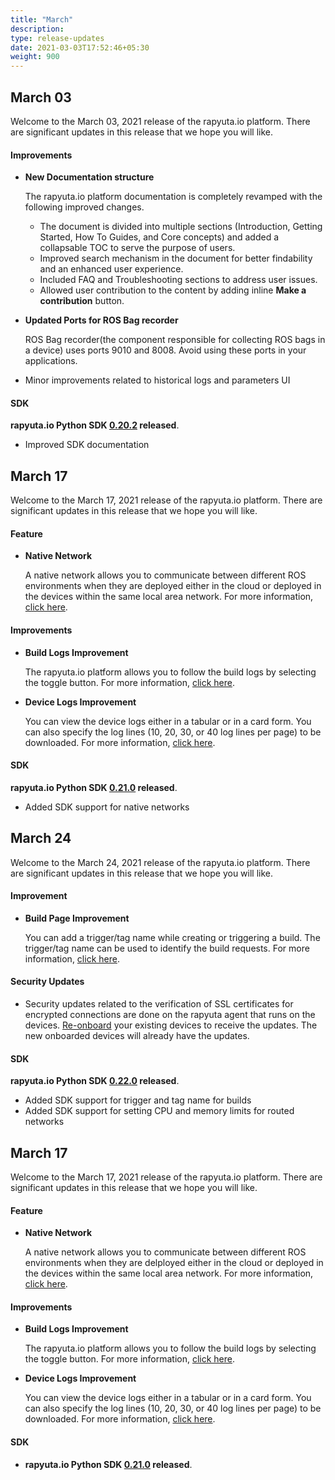 ```yaml
---
title: "March"
description:
type: release-updates
date: 2021-03-03T17:52:46+05:30
weight: 900
---
```



## March 03
Welcome to the March 03, 2021 release of the rapyuta.io platform. There
are significant updates in this release that we hope you will like.


#### Improvements
* **New Documentation structure**

     The rapyuta.io platform documentation is completely revamped with the following improved changes.

     * The document is divided into multiple sections (Introduction, Getting Started, How To Guides, and Core concepts) and added a collapsable TOC to serve the purpose of users.
     * Improved search mechanism in the document for better findability and an enhanced user experience.
     * Included FAQ and Troubleshooting sections to address user issues.
     * Allowed user contribution to the content by adding inline **Make a contribution** button.

* **Updated Ports for ROS Bag recorder** 

    ROS Bag recorder(the component responsible for collecting ROS bags in a device) uses ports 9010 and 8008. Avoid using these ports in your applications.

* Minor improvements related to historical logs and parameters UI


#### SDK

**rapyuta.io Python SDK [0.20.2](/3_how-tos/35_tooling_and_debugging/rapyuta-io-python-sdk/#installation) released**.

* Improved SDK documentation


## March 17

Welcome to the March 17, 2021 release of the rapyuta.io platform. There are significant updates in this release that we hope you will like.

#### Feature

* **Native Network**

    A native network allows you to communicate between different ROS environments when they are deployed either in the cloud or deployed in the devices within the same local area network. For more information, [click here](/5_deep-dives/53_networking-and-communication/535_ros-network-native/).

#### Improvements

* **Build Logs Improvement**


    The rapyuta.io platform allows you to follow the build logs by selecting the toggle button. For more information, [click here](/3_how-tos/35_tooling_and_debugging/debugging-logs/#build-logs).


* **Device Logs Improvement** 


    You can view the device logs either in a tabular or in a card form. You can also specify the log lines (10, 20, 30, or 40 log lines per page) to be downloaded. For more information, [click here](/3_how-tos/35_tooling_and_debugging/file-management-devices/).


#### SDK

**rapyuta.io Python SDK [0.21.0](/3_how-tos/35_tooling_and_debugging/rapyuta-io-python-sdk/#installation) released**.

* Added SDK support for native networks

## March 24

Welcome to the March 24, 2021 release of the rapyuta.io platform. There are significant updates in this release that we hope you will like.

#### Improvement

* **Build Page Improvement**

    You can add a trigger/tag name while creating or triggering a build. The trigger/tag name can be used to identify the build requests. For more information, [click here](/3_how-tos/33_software-development/331_create-builds/).


#### Security Updates

- Security updates related to the verification of SSL certificates for encrypted connections are done on the rapyuta agent that runs on the devices. [Re-onboard](/6_troubleshoot/612_reonboarding-devices/) your existing devices to receive the updates. The new onboarded devices will already have the updates.

#### SDK

**rapyuta.io Python SDK [0.22.0](/3_how-tos/35_tooling_and_debugging/rapyuta-io-python-sdk/#installation) released**.

* Added SDK support for trigger and tag name for builds
* Added SDK support for setting CPU and memory limits for routed networks




## March 17
Welcome to the March 17, 2021 release of the rapyuta.io platform. There
are significant updates in this release that we hope you will like.


#### Feature
* **Native Network**

    A native network allows you to communicate between different ROS environments when they are delployed either in the cloud or deployed in the devices within the same local area network. For more information, [click here](/5_deep-dives/53_networking-and-communication/535_ros-network-native/).


#### Improvements
* **Build Logs Improvement**

    The rapyuta.io platform allows you to follow the build logs by selecting the toggle button. For more information, [click here](/3_how-tos/35_tooling_and_debugging/debugging-logs/#device-logs).


* **Device Logs Improvement** 

    You can view the device logs either in a tabular or in a card form. You can also specify the log lines (10, 20, 30, or 40 log lines per page) to be downloaded. For more information, [click here](/3_how-tos/35_tooling_and_debugging/file-management-devices/).


#### SDK

* **rapyuta.io Python SDK [0.21.0](/3_how-tos/35_tooling_and_debugging/rapyuta-io-python-sdk/#installation) released**.

